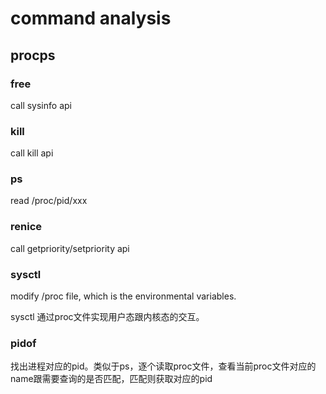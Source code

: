# command analysis

## procps

### free
call sysinfo api

### kill
call kill api

### ps
read /proc/pid/xxx

### renice
call getpriority/setpriority api

### sysctl
modify /proc file, which is the environmental variables.

sysctl 通过proc文件实现用户态跟内核态的交互。

### pidof
找出进程对应的pid。类似于ps，逐个读取proc文件，查看当前proc文件对应的name跟需要查询的是否匹配，匹配则获取对应的pid

### 
